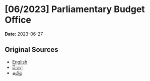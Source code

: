 # [06/2023] Parliamentary Budget Office

**Date:** 2023-06-27

## Original Sources

- [English](https://documents.gov.lk/view/acts/2023/6/06-2023_E.pdf)
- [සිංහල](https://documents.gov.lk/view/acts/2023/6/06-2023_S.pdf)
- [தமிழ்](https://documents.gov.lk/view/acts/2023/6/06-2023_T.pdf)
